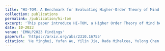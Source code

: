 ```yaml
---
title: "HI-TOM: A Benchmark for Evaluating Higher-Order Theory of Mind Reasoning in Large Language Models"
collection: publications
permalink: /publication/hi-tom
excerpt: 'This paper introduce HI-TOM, a Higher Order Theory of Mind benchmark for LLMs. '
date: 10-2023
venue: 'EMNLP2023 Findings'
paperurl: 'https://arxiv.org/abs/2310.16755'
citation: 'He Yinghui, Yufan Wu, Yilin Jia, Rada Mihalcea, Yulong Chen and Naihao Deng. “HI-TOM: A Benchmark for Evaluating Higher-Order Theory of Mind Reasoning in Large Language Models.” ArXiv abs/2310.16755 (2023): n. pag.'
---
```

